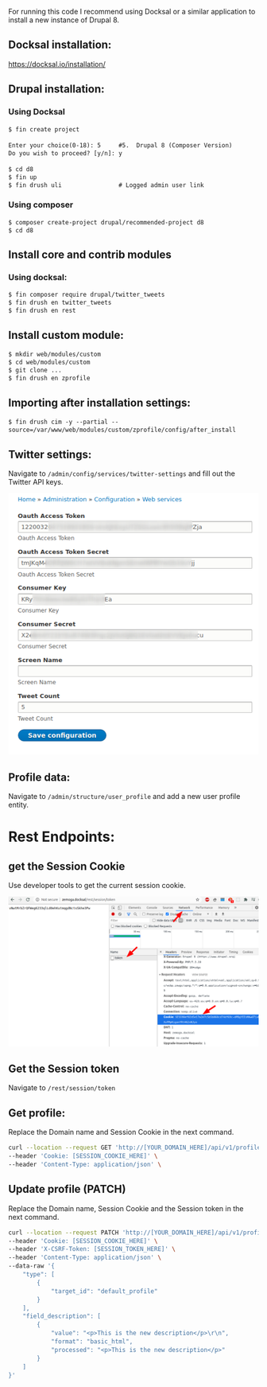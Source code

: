 For running this code I recommend using Docksal or a similar application to install a new instance of Drupal 8.

## Docksal installation:

https://docksal.io/installation/

## Drupal installation:

### Using Docksal

```
$ fin create project

Enter your choice(0-18): 5     #5.  Drupal 8 (Composer Version)
Do you wish to proceed? [y/n]: y

$ cd d8
$ fin up
$ fin drush uli                # Logged admin user link
```

### Using composer

```
$ composer create-project drupal/recommended-project d8
$ cd d8
```

## Install core and contrib modules

### Using docksal:

```
$ fin composer require drupal/twitter_tweets
$ fin drush en twitter_tweets
$ fin drush en rest
```

## Install custom module:

```
$ mkdir web/modules/custom
$ cd web/modules/custom
$ git clone ...
$ fin drush en zprofile
```

## Importing after installation settings:

```
$ fin drush cim -y --partial --source=/var/www/web/modules/custom/zprofile/config/after_install
```

## Twitter settings:

Navigate to `/admin/config/services/twitter-settings` and fill out the Twitter API keys.

<p align="center">
  <img src="images/twitter.png" >
</p>

## Profile data:

Navigate to `/admin/structure/user_profile` and add a new user profile entity.

# Rest Endpoints:

## get the Session Cookie

Use developer tools to get the current session cookie.

<p align="center">
  <img src="images/session-cookie.png" >
</p>

## Get the Session token

Navigate to `/rest/session/token`

## Get profile:

Replace the Domain name and Session Cookie in the next command.

```bash
curl --location --request GET 'http://[YOUR_DOMAIN_HERE]/api/v1/profiles/1?_format=json' \
--header 'Cookie: [SESSION_COOKIE_HERE]' \
--header 'Content-Type: application/json' \
```

## Update profile (PATCH)

Replace the Domain name, Session Cookie and the Session token in the next command.

```bash
curl --location --request PATCH 'http://[YOUR_DOMAIN_HERE]/api/v1/profiles/1?_format=json' \
--header 'Cookie: [SESSION_COOKIE_HERE]' \
--header 'X-CSRF-Token: [SESSION_TOKEN_HERE]' \
--header 'Content-Type: application/json' \
--data-raw '{
    "type": [
        {
            "target_id": "default_profile"
        }
    ],
    "field_description": [
        {
            "value": "<p>This is the new description</p>\r\n",
            "format": "basic_html",
            "processed": "<p>This is the new description</p>"
        }
    ]
}'
```
